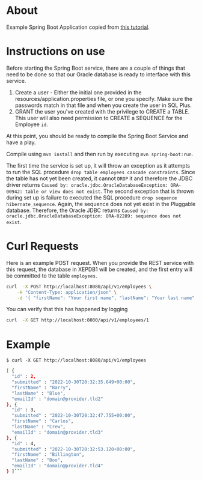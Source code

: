 # About
Example Spring Boot Application copied from [this tutorial](https://www.javaguides.net/2020/01/spring-boot-hibernate-oracle-crud-example.html).

# Instructions on use

Before starting the Spring Boot service, there are a couple of things that need to be done so that our Oracle database is ready to interface with this service.

1. Create a user - Either the initial one provided in the resources/application.properties file, or one you specify. Make sure the passwords match in that file and when you create the user in SQL Plus.
2. GRANT the user you've created with the privilege to CREATE a TABLE. This user will also need permission to CREATE a SEQUENCE for the Employee `id`.

At this point, you should be ready to compile the Spring Boot Service and have a play.

Compile using `mvn install` and then run by executing `mvn spring-boot:run`.

The first time the service is set up, it will throw an exception as it attempts to run the SQL procedure `drop table employees cascade constraints`. Since the table has not yet been created, it cannot `DROP` it and therefore the JDBC driver returns `Caused by: oracle.jdbc.OracleDatabaseException: ORA-00942: table or view does not exist`. The second exception that is thrown during set up is failure to executed the SQL procedure `drop sequence hibernate_sequence`. Again, the sequence does not yet exist in the Pluggable database. Therefore, the Oracle JDBC returns `Caused by: oracle.jdbc.OracleDatabaseException: ORA-02289: sequence does not exist`.

# Curl Requests

Here is an example POST request. When you provide the REST service with this request, the database in XEPDB1 will be created, and the first entry will be committed to the table `employees`.

```bash
curl  -X POST http://localhost:8080/api/v1/employees \
	-H "Content-Type: application/json" \
	-d '{ "firstName": "Your first name", "lastName": "Your last name", "emailId": "domain@provider.tld" }'
```

You can verify that this has happened by logging

```bash
curl  -X GET http://localhost:8080/api/v1/employees/1
```

# Example
`$ curl -X GET http://localhost:8080/api/v1/employees`
```bash
[ {
  "id" : 2,
  "submitted" : "2022-10-30T20:32:35.649+00:00",
  "firstName" : "Barry",
  "lastName" : "Blue",
  "emailId" : "domain@provider.tld2"
}, {
  "id" : 3,
  "submitted" : "2022-10-30T20:32:47.755+00:00",
  "firstName" : "Carlos",
  "lastName" : "Crew",
  "emailId" : "domain@provider.tld3"
}, {
  "id" : 4,
  "submitted" : "2022-10-30T20:32:53.120+00:00",
  "firstName" : "Billington",
  "lastName" : "Boo",
  "emailId" : "domain@provider.tld4"
} ]```